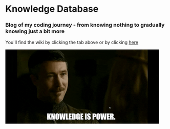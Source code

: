 # Knowledge Database
### Blog of my coding journey - from knowing nothing to gradually knowing just a bit more

You'll find the wiki by clicking the tab above or by clicking [here](https://github.com/rjortega/knowledge_database/wiki)

![](assets/knowledge_is_power.gif)
